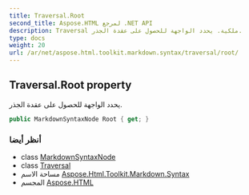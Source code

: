 ```yaml
---
title: Traversal.Root
second_title: Aspose.HTML لمرجع .NET API
description: Traversal ملكية. يحدد الواجهة للحصول على عقدة الجذر.
type: docs
weight: 20
url: /ar/net/aspose.html.toolkit.markdown.syntax/traversal/root/
---
```

## Traversal.Root property

يحدد الواجهة للحصول على عقدة الجذر.

```csharp
public MarkdownSyntaxNode Root { get; }
```

### أنظر أيضا

* class [MarkdownSyntaxNode](../../markdownsyntaxnode/)
* class [Traversal](../)
* مساحة الاسم [Aspose.Html.Toolkit.Markdown.Syntax](../../traversal/)
* المجسم [Aspose.HTML](../../../)


